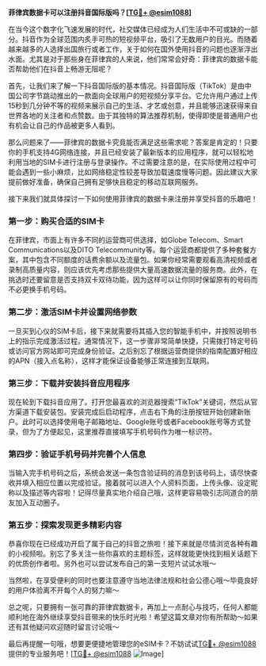 **菲律宾数据卡可以注册抖音国际版吗？[[TG💪+ @esim1088](https://t.me/s/esim1088)]**

在当今这个数字化飞速发展的时代，社交媒体已经成为人们生活中不可或缺的一部分。抖音作为全球范围内炙手可热的短视频平台，吸引了无数用户的目光。而随着越来越多的人选择出国旅行或者工作，关于如何在国外使用抖音的问题也逐渐浮出水面。尤其是对于那些身在菲律宾的人来说，他们常常会好奇：菲律宾的数据卡能否帮助他们在抖音上畅游无阻呢？

首先，让我们来了解一下抖音国际版的基本情况。抖音国际版（TikTok）是由中国公司字节跳动推出的一款面向全球用户的短视频分享平台。它允许用户通过上传15秒到几分钟不等的视频来展示自己的生活、才艺或创意，并且能够迅速获得来自世界各地的关注者和点赞数。由于其独特的算法推荐机制，使得即使是普通用户也有机会让自己的作品被更多人看到。

那么问题来了——菲律宾的数据卡究竟能否满足这些需求呢？答案是肯定的！只要你的手机支持4G网络连接，并且已经安装了最新版本的应用程序，就可以轻松地利用当地的SIM卡进行注册与登录操作。不过需要注意的是，在实际使用过程中可能会遇到一些小麻烦，比如网络稳定性较差导致加载速度慢等问题。因此建议大家提前做好准备，确保自己拥有足够快且稳定的移动互联网服务。

接下来我们就具体探讨一下如何使用菲律宾的数据卡来注册并享受抖音的乐趣吧！

### 第一步：购买合适的SIM卡
在菲律宾，市面上有许多不同的运营商可供选择，如Globe Telecom、Smart Communications以及DITO Telecommunity等。每个运营商都提供了多种套餐方案，其中包含不同额度的话费余额以及流量包。如果你经常需要观看高清视频或者录制高质量内容，则应该优先考虑那些提供大量高速数据流量的服务商。此外，在挑选时还要留意是否支持双卡双待功能，因为这样可以让你同时保留原有的号码而不必更换手机号码。

### 第二步：激活SIM卡并设置网络参数
一旦买到心仪的SIM卡后，接下来就需要将其插入您的智能手机中，并按照说明书上的指示完成激活过程。通常情况下，这一步骤非常简单快捷，只需拨打特定号码或访问官方网站即可完成身份验证。之后别忘了根据运营商提供的指南配置好相应的APN（接入点名称），这样才能保证设备能够正常连接到互联网。

### 第三步：下载并安装抖音应用程序
现在轮到下载抖音应用了。打开您最喜欢的浏览器搜索“TikTok”关键词，然后从官方渠道下载安装包。安装完成后启动程序，点击右下角的注册按钮开始创建新账户。此时可以选择使用电子邮箱地址、Google账号或者Facebook账号等方式登录，但为了方便起见，这里推荐直接填写手机号码作为唯一标识符。

### 第四步：验证手机号码并完善个人信息
当输入完手机号码之后，系统会发送一条包含验证码的消息到该号码上，请尽快查收并填入相应位置以完成验证。接着就可以进入个人资料页面，上传头像、设定昵称以及描述等内容啦！记得尽量真实地介绍自己哦，这样更容易吸引志同道合的朋友加入互动圈子。

### 第五步：探索发现更多精彩内容
恭喜你现在已经成功开启了属于自己的抖音之旅啦！接下来就是尽情浏览各种有趣的小视频啦。别忘了多关注一些你喜欢的主题标签，这样就能更快找到相关话题下的优质创作者啦。另外也可以尝试发布自己的第一支短片试试水哦～

当然啦，在享受便利的同时也要注意遵守当地法律法规和社会公德心哦～毕竟良好的用户体验离不开每个人的努力嘛～

总之呢，只要拥有一张可靠的菲律宾数据卡，再加上一点耐心与技巧，任何人都能顺利地在海外继续享受抖音带来的快乐时光啦！希望这篇文章对你有所帮助～如果还有其他疑问欢迎随时留言讨论哦～

最后再提醒一句哦，想要更便捷地管理您的eSIM卡？不妨试试[TG💪+ @esim1088](https://t.me/s/esim1088)提供的专业服务吧！[[TG💪+ @esim1088](https://t.me/s/esim1088) ![Image](https://i.postimg.cc/4NQfJmqS/Snipaste-2025-05-13-00-14-12.png)]